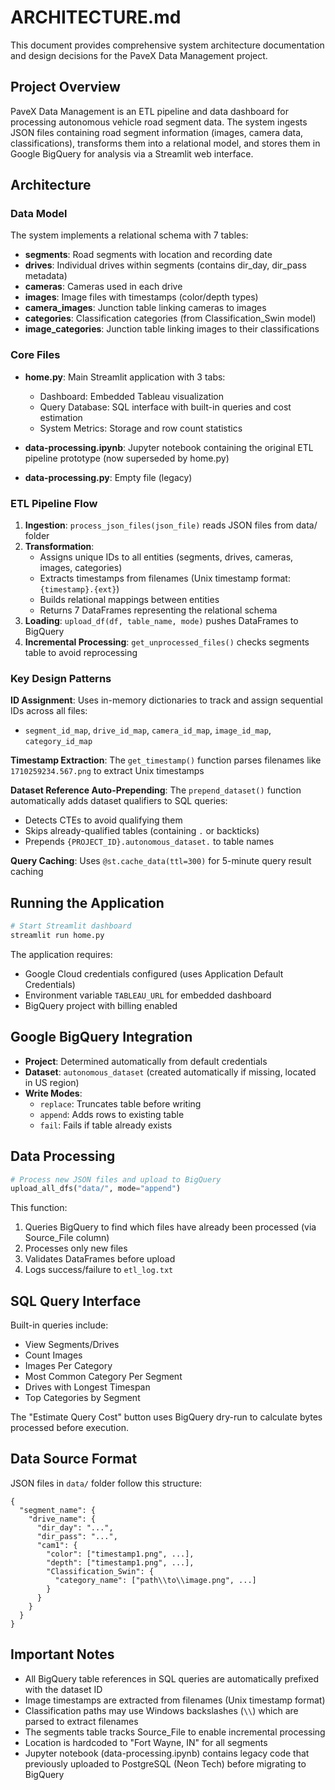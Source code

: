 # ARCHITECTURE.md

This document provides comprehensive system architecture documentation and design decisions for the PaveX Data Management project.

## Project Overview

PaveX Data Management is an ETL pipeline and data dashboard for processing autonomous vehicle road segment data. The system ingests JSON files containing road segment information (images, camera data, classifications), transforms them into a relational model, and stores them in Google BigQuery for analysis via a Streamlit web interface.

## Architecture

### Data Model

The system implements a relational schema with 7 tables:
- **segments**: Road segments with location and recording date
- **drives**: Individual drives within segments (contains dir_day, dir_pass metadata)
- **cameras**: Cameras used in each drive
- **images**: Image files with timestamps (color/depth types)
- **camera_images**: Junction table linking cameras to images
- **categories**: Classification categories (from Classification_Swin model)
- **image_categories**: Junction table linking images to their classifications

### Core Files

- **home.py**: Main Streamlit application with 3 tabs:
  - Dashboard: Embedded Tableau visualization
  - Query Database: SQL interface with built-in queries and cost estimation
  - System Metrics: Storage and row count statistics

- **data-processing.ipynb**: Jupyter notebook containing the original ETL pipeline prototype (now superseded by home.py)

- **data-processing.py**: Empty file (legacy)

### ETL Pipeline Flow

1. **Ingestion**: `process_json_files(json_file)` reads JSON files from data/ folder
2. **Transformation**:
   - Assigns unique IDs to all entities (segments, drives, cameras, images, categories)
   - Extracts timestamps from filenames (Unix timestamp format: `{timestamp}.{ext}`)
   - Builds relational mappings between entities
   - Returns 7 DataFrames representing the relational schema
3. **Loading**: `upload_df(df, table_name, mode)` pushes DataFrames to BigQuery
4. **Incremental Processing**: `get_unprocessed_files()` checks segments table to avoid reprocessing

### Key Design Patterns

**ID Assignment**: Uses in-memory dictionaries to track and assign sequential IDs across all files:
- `segment_id_map`, `drive_id_map`, `camera_id_map`, `image_id_map`, `category_id_map`

**Timestamp Extraction**: The `get_timestamp()` function parses filenames like `1710259234.567.png` to extract Unix timestamps

**Dataset Reference Auto-Prepending**: The `prepend_dataset()` function automatically adds dataset qualifiers to SQL queries:
- Detects CTEs to avoid qualifying them
- Skips already-qualified tables (containing `.` or backticks)
- Prepends `{PROJECT_ID}.autonomous_dataset.` to table names

**Query Caching**: Uses `@st.cache_data(ttl=300)` for 5-minute query result caching

## Running the Application

```bash
# Start Streamlit dashboard
streamlit run home.py
```

The application requires:
- Google Cloud credentials configured (uses Application Default Credentials)
- Environment variable `TABLEAU_URL` for embedded dashboard
- BigQuery project with billing enabled

## Google BigQuery Integration

- **Project**: Determined automatically from default credentials
- **Dataset**: `autonomous_dataset` (created automatically if missing, located in US region)
- **Write Modes**:
  - `replace`: Truncates table before writing
  - `append`: Adds rows to existing table
  - `fail`: Fails if table already exists

## Data Processing

```python
# Process new JSON files and upload to BigQuery
upload_all_dfs("data/", mode="append")
```

This function:
1. Queries BigQuery to find which files have already been processed (via Source_File column)
2. Processes only new files
3. Validates DataFrames before upload
4. Logs success/failure to `etl_log.txt`

## SQL Query Interface

Built-in queries include:
- View Segments/Drives
- Count Images
- Images Per Category
- Most Common Category Per Segment
- Drives with Longest Timespan
- Top Categories by Segment

The "Estimate Query Cost" button uses BigQuery dry-run to calculate bytes processed before execution.

## Data Source Format

JSON files in `data/` folder follow this structure:
```
{
  "segment_name": {
    "drive_name": {
      "dir_day": "...",
      "dir_pass": "...",
      "cam1": {
        "color": ["timestamp1.png", ...],
        "depth": ["timestamp1.png", ...],
        "Classification_Swin": {
          "category_name": ["path\\to\\image.png", ...]
        }
      }
    }
  }
}
```

## Important Notes

- All BigQuery table references in SQL queries are automatically prefixed with the dataset ID
- Image timestamps are extracted from filenames (Unix timestamp format)
- Classification paths may use Windows backslashes (`\\`) which are parsed to extract filenames
- The segments table tracks Source_File to enable incremental processing
- Location is hardcoded to "Fort Wayne, IN" for all segments
- Jupyter notebook (data-processing.ipynb) contains legacy code that previously uploaded to PostgreSQL (Neon Tech) before migrating to BigQuery
